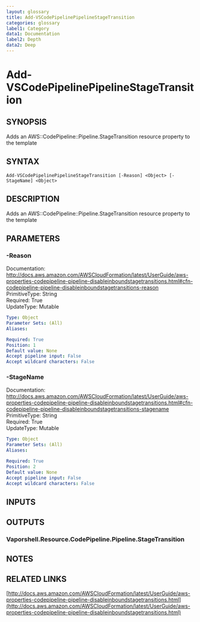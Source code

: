 ```yaml
---
layout: glossary
title: Add-VSCodePipelinePipelineStageTransition
categories: glossary
label1: Category
data1: Documentation
label2: Depth
data2: Deep
---
```


# Add-VSCodePipelinePipelineStageTransition

## SYNOPSIS
Adds an AWS::CodePipeline::Pipeline.StageTransition resource property to the template

## SYNTAX

```
Add-VSCodePipelinePipelineStageTransition [-Reason] <Object> [-StageName] <Object>
```

## DESCRIPTION
Adds an AWS::CodePipeline::Pipeline.StageTransition resource property to the template

## PARAMETERS

### -Reason
Documentation: http://docs.aws.amazon.com/AWSCloudFormation/latest/UserGuide/aws-properties-codepipeline-pipeline-disableinboundstagetransitions.html#cfn-codepipeline-pipeline-disableinboundstagetransitions-reason    
PrimitiveType: String    
Required: True    
UpdateType: Mutable

```yaml
Type: Object
Parameter Sets: (All)
Aliases: 

Required: True
Position: 1
Default value: None
Accept pipeline input: False
Accept wildcard characters: False
```

### -StageName
Documentation: http://docs.aws.amazon.com/AWSCloudFormation/latest/UserGuide/aws-properties-codepipeline-pipeline-disableinboundstagetransitions.html#cfn-codepipeline-pipeline-disableinboundstagetransitions-stagename    
PrimitiveType: String    
Required: True    
UpdateType: Mutable

```yaml
Type: Object
Parameter Sets: (All)
Aliases: 

Required: True
Position: 2
Default value: None
Accept pipeline input: False
Accept wildcard characters: False
```

## INPUTS

## OUTPUTS

### Vaporshell.Resource.CodePipeline.Pipeline.StageTransition

## NOTES

## RELATED LINKS

[http://docs.aws.amazon.com/AWSCloudFormation/latest/UserGuide/aws-properties-codepipeline-pipeline-disableinboundstagetransitions.html](http://docs.aws.amazon.com/AWSCloudFormation/latest/UserGuide/aws-properties-codepipeline-pipeline-disableinboundstagetransitions.html)

